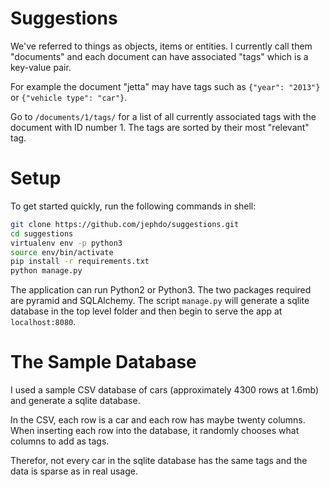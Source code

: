 Suggestions
============

We've referred to things as objects, items or entities. I currently call them 
"documents" and each document can have associated "tags" which is a key-value pair.

For example the document "jetta" may have tags such as `{"year": "2013"}` or `{"vehicle type": "car"}`.

Go to `/documents/1/tags/` for a list of all currently associated tags with the 
document with ID number 1. The tags are sorted by their most "relevant" tag.


Setup
======
To get started quickly, run the following commands in shell:

```bash
git clone https://github.com/jephdo/suggestions.git
cd suggestions
virtualenv env -p python3
source env/bin/activate
pip install -r requirements.txt
python manage.py
```

The application can run Python2 or Python3. The two packages required are pyramid and SQLAlchemy. 
The script `manage.py` will generate a sqlite database in the top level folder and then begin
to serve the app at `localhost:8080`.


The Sample Database
=================
I used a sample CSV database of cars (approximately 4300 rows at 1.6mb) and generate
a sqlite database.

In the CSV, each row is a car and each row has maybe twenty columns. When inserting
each row into the database, it randomly chooses what columns to add as tags.

Therefor, not every car in the sqlite database has the same tags and the data
is sparse as in real usage.